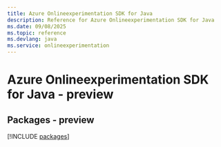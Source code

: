 ```yaml
---
title: Azure Onlineexperimentation SDK for Java
description: Reference for Azure Onlineexperimentation SDK for Java
ms.date: 09/08/2025
ms.topic: reference
ms.devlang: java
ms.service: onlineexperimentation
---
```

# Azure Onlineexperimentation SDK for Java - preview
## Packages - preview
[!INCLUDE [packages](onlineexperimentation-index.md)]